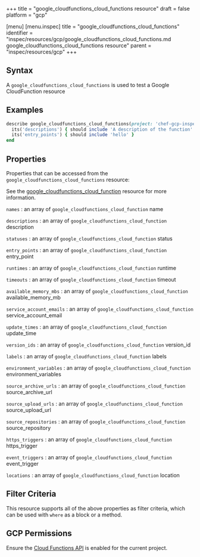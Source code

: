 +++
title = "google_cloudfunctions_cloud_functions resource"
draft = false
platform = "gcp"

[menu]
  [menu.inspec]
    title = "google_cloudfunctions_cloud_functions"
    identifier = "inspec/resources/gcp/google_cloudfunctions_cloud_functions.md google_cloudfunctions_cloud_functions resource"
    parent = "inspec/resources/gcp"
+++

## Syntax

A `google_cloudfunctions_cloud_functions` is used to test a Google CloudFunction resource

## Examples

```ruby
describe google_cloudfunctions_cloud_functions(project: 'chef-gcp-inspec', location: 'europe-west1') do
  its('descriptions') { should include 'A description of the function' }
  its('entry_points') { should include 'hello' }
end
```

## Properties

Properties that can be accessed from the `google_cloudfunctions_cloud_functions` resource:

See the [google_cloudfunctions_cloud_function](/inspec/resources/google_cloudfunctions_cloud_function/#properties) resource for more information.

`names`
: an array of `google_cloudfunctions_cloud_function` name

`descriptions`
: an array of `google_cloudfunctions_cloud_function` description

`statuses`
: an array of `google_cloudfunctions_cloud_function` status

`entry_points`
: an array of `google_cloudfunctions_cloud_function` entry_point

`runtimes`
: an array of `google_cloudfunctions_cloud_function` runtime

`timeouts`
: an array of `google_cloudfunctions_cloud_function` timeout

`available_memory_mbs`
: an array of `google_cloudfunctions_cloud_function` available_memory_mb

`service_account_emails`
: an array of `google_cloudfunctions_cloud_function` service_account_email

`update_times`
: an array of `google_cloudfunctions_cloud_function` update_time

`version_ids`
: an array of `google_cloudfunctions_cloud_function` version_id

`labels`
: an array of `google_cloudfunctions_cloud_function` labels

`environment_variables`
: an array of `google_cloudfunctions_cloud_function` environment_variables

`source_archive_urls`
: an array of `google_cloudfunctions_cloud_function` source_archive_url

`source_upload_urls`
: an array of `google_cloudfunctions_cloud_function` source_upload_url

`source_repositories`
: an array of `google_cloudfunctions_cloud_function` source_repository

`https_triggers`
: an array of `google_cloudfunctions_cloud_function` https_trigger

`event_triggers`
: an array of `google_cloudfunctions_cloud_function` event_trigger

`locations`
: an array of `google_cloudfunctions_cloud_function` location

## Filter Criteria

This resource supports all of the above properties as filter criteria, which can be used
with `where` as a block or a method.

## GCP Permissions

Ensure the [Cloud Functions API](https://console.cloud.google.com/apis/library/cloudfunctions.googleapis.com/) is enabled for the current project.
